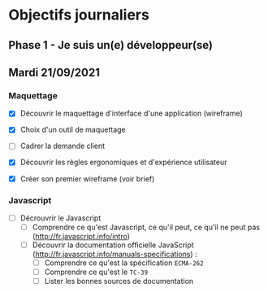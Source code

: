 # Objectifs journaliers

## Phase 1 - Je suis un(e) développeur(se)

## Mardi 21/09/2021

### Maquettage

* [x] Découvrir le maquettage d'interface d'une application (wireframe)
* [x] Choix d'un outil de maquettage
* [ ] Cadrer la demande client
* [x] Découvrir les règles ergonomiques et d'expérience utilisateur
* [x] Créer son premier wireframe (voir brief)


### Javascript

* [ ] Décrouvrir le Javascript
  * [ ] Comprendre ce qu'est Javascript, ce qu'il peut, ce qu'il ne peut pas (http://fr.javascript.info/intro)
  * [ ] Découvrir la documentation officielle JavaScript (http://fr.javascript.info/manuals-specifications) : 
    * [ ] Comprendre ce qu'est la spécification `ECMA-262`
    * [ ] Comprendre ce qu'est le `TC-39`
    * [ ] Lister les bonnes sources de documentation
